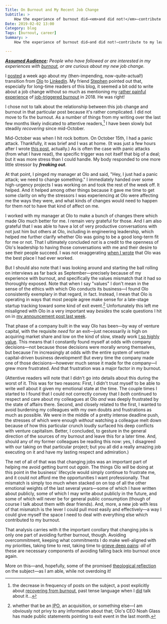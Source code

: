 ```yaml
---
Title: On Burnout and My Recent Job Change
Subtitle: >
    How the experience of burnout did—<em>and did not!</em>—contribute to my leaving Olo for LinkedIn.
Date: 2019-02-02 13:00
Category: blog
Tags: [burnout, career]
Summary: >
    How the experience of burnout did—and did not!—contribute to my leaving Olo for LinkedIn.

---
```


<i><b>[Assumed Audience][aa]:</b> People who have followed or are interested in my experiences with [burnout], or are curious about my new job change.</i>

[aa]: https://v4.chriskrycho.com/2018/assumed-audiences.html
[burnout]: https://v4.chriskrycho.com/burnout/

I [posted][new job post] a week ago about my (then-impending, now-quite-actual!) transition from [Olo] to [LinkedIn]. My friend [Stephen] pointed out that, especially for long-time readers of this blog, it seemed a bit odd to write about a job change without so much as mentioning my [rather painful experience][symptoms] of [job-triggered burnout] in 2018. He was right!

[new job post]: https://v4.chriskrycho.com/2019/a-new-job.html
[Olo]: https://www.olo.com
[LinkedIn]: https://linkedin.com
[Stephen]: https://stephencarradini.com
[symptoms]: https://v4.chriskrycho.com/2018/burnout-symptoms.html
[job-triggered burnout]: https://v4.chriskrycho.com/2018/dealing-with-burnout-in-public.html

I chose not to talk about the relationship between this job change and burnout in that particular post because it's rather complicated. I did not move to fix the burnout. As a number of things from my writing over the last few months likely indicated to attentive readers,[^attentive] I have been slowly but steadily *recovering* since mid-October.

[^attentive]: the decrease in frequency of posts on the subject, a post explicitly about [recovering from burnout], past tense language when I [did][2018 post] talk about it…

[recovering from burnout]: http://v4.chriskrycho.com/2018/stewarding-my-reserves.html
[2018 post]: https://v4.chriskrycho.com/2018/some-closing-thoughts.html

Mid-October was when I hit rock bottom. On October 15th, I had a panic attack. Thankfully, it was brief and I was at home. (It was just a few hours after I wrote [this post], actually.) As is often the case with panic attacks (from what I have read), the specific trigger was not itself that big of a deal; but it was more stress than I could handle. My body responded to one more little stressor by ***freaking out***.

At that point, I pinged my manager at Olo and said, "Hey, I just had a panic attack; we need to change something." I immediately handed over some high-urgency projects I was working on and took the rest of the week off. It helped. And it helped among other things because it gave me time to get some clarity on why the stressors I was experiencing at Olo were affecting me the ways they were, and what kinds of changes would need to happen for them *not* to have that kind of affect on me.

[this post]: https://v4.chriskrycho.com/2018/neither-being-dumb-nor-giving-in.html

I worked with my manager at Olo to make a bunch of changes there which made Olo much better for me. I remain very grateful for those. And I am also grateful that I was able to have a lot of very productive conversations with not just him but others at Olo, including in engineering leadership, which helped me further clarify whether Olo was going to be a good long-term fit for me or not. That I ultimately concluded <i>not</i> is a credit to the openness of Olo's leadership to having those conversations with me and their desire to see their people succeed. I was not exaggerating [when I wrote][new job post] that Olo was the best place I had ever worked.

But I should also note that I was looking around and starting the ball rolling on interviews as far back as September—precisely because of my experience with burnout, and specifically the values mismatch that it had so thoroughly exposed. Note that when I say "values" I don't mean in the sense of the ethics with which Olo conducts its business—I found Olo consistently exemplary in that regard, in fact. Instead, I mean that Olo is operating in ways that most people agree make sense for a late-stage startup tracking toward some kind of exit event.[^exit] Unfortunately this left me misaligned with Olo in a very important way *besides* the scale questions I hit on in [my announcement post last week][new job post].

[^exit]: whether that be an <abbr title="initial public offering">IPO</abbr>, an acquisition, or something else—I am obviously not privy to any information about that; Olo's CEO Noah Glass has made public statements pointing to exit event in the last month.

That phase of a company built in the way Olo has been—by way of venture capital, with the requisite *need* for an exit—just necessarily *is* high on acquiring market share and low on the kind of slow, steady work [I so highly value][ws]. This means that I constantly found myself at odds with company decisions—not because those decisions were morally wrong themselves, but because I'm increasingly at odds with the entire system of venture capital-driven business development! But every time the company made one of those decisions—however much sense it made for the company—I grew more frustrated. And that frustration was a major factor in my burnout.

[ws]: https://winningslowly.org

(Attentive readers will note that I didn't go into details about this during the worst of it. This was for two reasons: First, I didn't trust myself to be able to write *well* about it given my emotional state at the time. The couple times I started to I found that I could not correctly convey that I *both* continued to respect and care about my colleagues at Olo *and* was deeply frustrated by the state of affairs there. Second, and closely related to the first, I wanted to avoid burdening my colleagues with my own doubts and frustrations as much as possible. We were in the middle of a pretty intense deadline push, the stresses of which were enough *without* watching a colleague melt down because of how this particular crunch loudly surfaced his deep conflicts with venture capitalism. Better, I concluded, to gesture in the general direction of the sources of my burnout and leave this for a later time. And, should any of my former colleagues be reading this now: yes, I disagreed with our taking on that particular project; but you all did a really amazing job executing on it and have my lasting respect and admiration.)

The net of all of that was that changing jobs was an important part of helping me avoid getting burnt out *again*. The things Olo *will* be doing at this point in the business' lifecycle would simply continue to frustrate me, and it could not afford me the opportunities I want professionally. That mismatch is simply too much when stacked on on top of all the other emotional weights of the last several years—some of which I have written about publicly, some of which I may write about publicly in the future, and some of which will never be for general public consumption (though of course I talk about them with dear friends). And, more, a new job with less of that mismatch is the lever I could pull most easily and effectively—a way I could give myself the space I need to deal with everything else which contributed to my burnout.

That analysis carries with it the important corollary that changing jobs is only one part of avoiding further burnout, though. Avoiding overcommitment, keeping what commitments I do make well-aligned with my priorities, taking time to rest, taking time to [grieve deep pains][poem]: *all* of these are necessary components of avoiding falling back into burnout once again.

[poem]: https://v4.chriskrycho.com/2019/time-does-not-heal.html

More on this—and, hopefully, some of the promised [theological reflection] on the subject—as I am able, while not overdoing it!

[theological reflection]: https://v4.chriskrycho.com/2018/dealing-with-burnout-in-public.html
